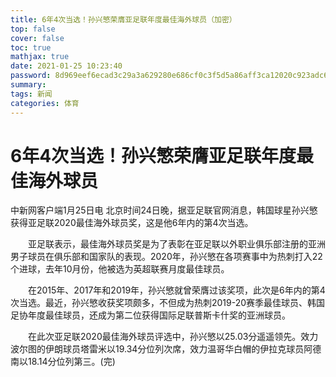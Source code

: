 ```yaml
---
title: 6年4次当选！孙兴慜荣膺亚足联年度最佳海外球员（加密）
top: false
cover: false
toc: true
mathjax: true
date: 2021-01-25 10:23:40
password: 8d969eef6ecad3c29a3a629280e686cf0c3f5d5a86aff3ca12020c923adc6c92
summary:
tags: 新闻
categories: 体育
---
```


# 6年4次当选！孙兴慜荣膺亚足联年度最佳海外球员
中新网客户端1月25日电 北京时间24日晚，据亚足联官网消息，韩国球星孙兴慜获得亚足联2020最佳海外球员奖，这是他6年内的第4次当选。

　　亚足联表示，最佳海外球员奖是为了表彰在亚足联以外职业俱乐部注册的亚洲男子球员在俱乐部和国家队的表现。2020年，孙兴慜在各项赛事中为热刺打入22个进球，去年10月份，他被选为英超联赛月度最佳球员。

　　在2015年、2017年和2019年，孙兴慜就曾荣膺过该奖项，此次是6年内的第4次当选。最近，孙兴慜收获奖项颇多，不但成为热刺2019-20赛季最佳球员、韩国足协年度最佳球员，还成为第二位获得国际足联普斯卡什奖的亚洲球员。

　　在此次亚足联2020最佳海外球员评选中，孙兴慜以25.03分遥遥领先。效力波尔图的伊朗球员塔雷米以19.34分位列次席，效力温哥华白帽的伊拉克球员阿德南以18.14分位列第三。(完)